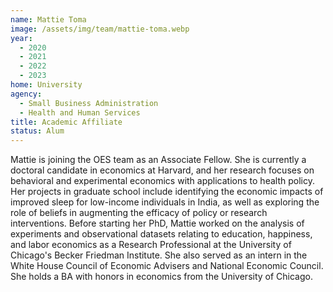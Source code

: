 ```yaml
---
name: Mattie Toma
image: /assets/img/team/mattie-toma.webp
year:
  - 2020
  - 2021
  - 2022
  - 2023
home: University
agency:
  - Small Business Administration
  - Health and Human Services
title: Academic Affiliate
status: Alum
---
```

Mattie is joining the OES team as an Associate Fellow. She is currently a doctoral candidate in economics at Harvard, and her research focuses on behavioral and experimental economics with applications to health policy. Her projects in graduate school include identifying the economic impacts of improved sleep for low-income individuals in India, as well as exploring the role of beliefs in augmenting the efficacy of policy or research interventions. Before starting her PhD, Mattie worked on the analysis of experiments and observational datasets relating to education, happiness, and labor economics as a Research Professional at the University of Chicago's Becker Friedman Institute. She also served as an intern in the White House Council of Economic Advisers and National Economic Council. She holds a BA with honors in economics from the University of Chicago. 
